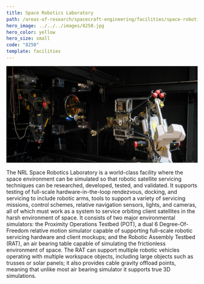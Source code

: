 ```yaml
---
title: Space Robotics Laboratory
path: /areas-of-research/spacecraft-engineering/facilities/space-robotics-laboratory
hero_image: ../../../images/8250.jpg
hero_color: yellow
hero_size: small
code: "8250"
template: facilities
---
```

![The NRL Space Robotics Laboratory](../../../images/robotics_lab.jpg)

The NRL Space Robotics Laboratory is a world-class facility where the space environment can be simulated so that robotic satellite servicing techniques can be researched, developed, tested, and validated. It supports testing of full-scale hardware-in-the-loop rendezvous, docking, and servicing to include robotic arms, tools to support a variety of servicing missions, control schemes, relative navigation sensors, lights, and cameras, all of which must work as a system to service orbiting client satellites in the harsh environment of space. It consists of two major environmental simulators: the Proximity Operations Testbed (POT), a dual 6 Degree-Of-Freedom relative motion simulator capable of supporting full–scale robotic servicing hardware and client mockups; and the Robotic Assembly Testbed (RAT), an air bearing table capable of simulating the frictionless environment of space. The RAT can support multiple robotic vehicles operating with multiple workspace objects, including large objects such as trusses or solar panels; it also provides cable gravity offload points, meaning that unlike most air bearing simulator it supports true 3D simulations.
